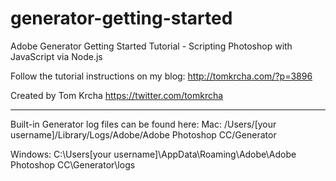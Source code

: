 generator-getting-started
=========================

Adobe Generator Getting Started Tutorial - Scripting Photoshop with JavaScript via Node.js

Follow the tutorial instructions on my blog: http://tomkrcha.com/?p=3896

Created by Tom Krcha https://twitter.com/tomkrcha

---------
Built-in Generator log files can be found here:
Mac:
/Users/[your username]/Library/Logs/Adobe/Adobe Photoshop CC/Generator

Windows:
C:\Users\[your username]\AppData\Roaming\Adobe\Adobe Photoshop
CC\Generator\logs
